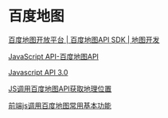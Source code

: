 百度地图
===

[百度地图开放平台 | 百度地图API SDK | 地图开发](http://lbsyun.baidu.com/)  

[JavaScript API-百度地图API](http://lbsyun.baidu.com/index.php?title=jspopular)  

[Javascript API 3.0](http://lbsyun.baidu.com/index.php?title=jspopular3.0)  

[JS调用百度地图API获取地理位置](https://www.cnblogs.com/sanhu/p/9002817.html)  

[前端js调用百度地图常用基本功能](https://www.jianshu.com/p/83e9acb5f971)  




